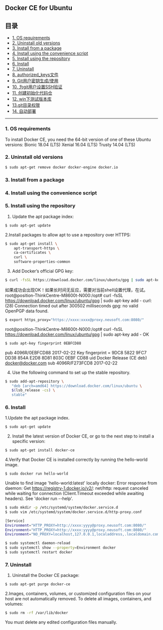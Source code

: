 ## Docker CE for Ubuntu

## 目录
* [1. OS requirements](#1)
* [2. Uninstall old versions](#2)
* [3. Install from a package](#3)
* [4. Install using the convenience script](#4)
* [5. Install using the repository](#5) 
* [6. Install](#6)
* [7. Uninstall](#7)
* [8. authorized_keys文件](#8)
* [9. Git用户密钥生成/使用](#9) 
* [10.  为git用户设置SSH验证](#10)
* [11. 创建初始化代码仓](#11)
* [12. win下测试版本库](#12)
* [13.git目录权限](#13)
* [14. 自动部署](#14)

****

### 1. OS requirements
To install Docker CE, you need the 64-bit version of one of these Ubuntu versions:
    Bionic 18.04 (LTS)
    Xenial 16.04 (LTS)
    Trusty 14.04 (LTS)


### 2. Uninstall old versions

```bash
$ sudo apt-get remove docker docker-engine docker.io
```

### 3. Install from a package

### 4. Install using the convenience script

### 5. Install using the repository
1. Update the apt package index:

```bash
$ sudo apt-get update
```

2.Install packages to allow apt to use a repository over HTTPS:

```bash
$ sudo apt-get install \
    apt-transport-https \
    ca-certificates \
    curl \
    software-properties-common
```

3. Add Docker’s official GPG key:

```bash
$ curl -fsSL https://download.docker.com/linux/ubuntu/gpg | sudo apt-key add -
```

如果成功会出现OK！如果长时间无反应，需要对当前shell设置代理，在试。
root@position-ThinkCentre-M8600t-N000:/opt# curl -fsSL https://download.docker.com/linux/ubuntu/gpg | sudo apt-key add -
curl: (28) Connection timed out after 300502 milliseconds
gpg: no valid OpenPGP data found.

```bash
$ export https_proxy="https://xxxx:xxxx@proxy.neusoft.com:8080/"
```

root@position-ThinkCentre-M8600t-N000:/opt# curl -fsSL https://download.docker.com/linux/ubuntu/gpg | sudo apt-key add -
OK

```bash
$ sudo apt-key fingerprint 0EBFCD88
```

pub   4096R/0EBFCD88 2017-02-22
      Key fingerprint = 9DC8 5822 9FC7 DD38 854A  E2D8 8D81 803C 0EBF CD88
uid                  Docker Release (CE deb) <docker@docker.com>
sub   4096R/F273FCD8 2017-02-22

4. Use the following command to set up the stable repository. 

```bash
$ sudo add-apt-repository \
   "deb [arch=amd64] https://download.docker.com/linux/ubuntu \
   $(lsb_release -cs) \
   stable"
```

### 6. Install

1.Update the apt package index.

```bash
$ sudo apt-get update
```

2. Install the latest version of Docker CE, or go to the next step to install a specific version:

```bash
$ sudo apt-get install docker-ce
```

4.Verify that Docker CE is installed correctly by running the hello-world image.

```bash
$ sudo docker run hello-world
```

Unable to find image 'hello-world:latest' locally
docker: Error response from daemon: Get https://registry-1.docker.io/v2/: net/http: request canceled while waiting for connection (Client.Timeout exceeded while awaiting headers).
See 'docker run --help'.

```bash
$ sudo mkdir -p /etc/systemd/system/docker.service.d
$ sudo vim /etc/systemd/system/docker.service.d/http-proxy.conf
```

```bash
[Service]
Environment="HTTP_PROXY=http://xxxx:yyyy@proxy.neusoft.com:8080/"
Environment="HTTP_PROXY=http://xxxx:yyyy@proxy.neusoft.com:8080/"
Environment="NO_PROXY=localhost,127.0.0.1,localaddress,.localdomain.com,10.10.163.114"
```

```bash
$ sudo systemctl daemon-reload
$ sudo systemctl show --property=Environment docker
$ sudo systemctl restart docker
```

### 7. Uninstall

1. Uninstall the Docker CE package:

```bash
$ sudo apt-get purge docker-ce
```

2.Images, containers, volumes, or customized configuration files on your host are not automatically removed. To delete all images, containers, and volumes:

```bash
$ sudo rm -rf /var/lib/docker
```

You must delete any edited configuration files manually.
